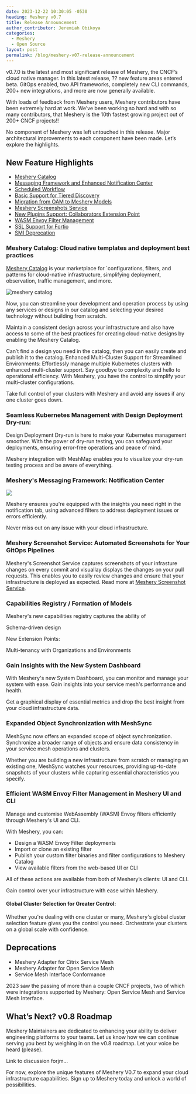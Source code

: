 ```yaml
---
date: 2023-12-22 10:30:05 -0530
heading: Meshery v0.7
title: Release Announcement
author_contributor: Jeremiah Obikoya
categories:
  - Meshery
  - Open Source
layout: post
permalink: /blog/meshery-v07-release-announcement
---
```


v0.7.0 is the latest and most significant release of Meshery, the CNCF’s cloud native manager. In this latest release, ?? new feature areas entered beta. GitOps enabled, two API frameworks, completely new CLI commands, 200+ new integrations, and more are now generally available.

With loads of feedback from Meshery users, Meshery contributors have been extremely hard at work. We’ve been working so hard and with so many contributors, that Meshery is the 10th fastest growing project out of 200+ CNCF projects!!

No component of Meshery was left untouched in this release. Major architectural improvements to each component have been made. Let’s explore the highlights.

## New Feature Highlights

- [Meshery Catalog](/catalog)
- [Messaging Framework and Enhanced Notification Center]()
- [Scheduled Workflow]()
- [Basic Support for Tiered Discovery]()
- [Migration from OAM to Meshery Models]()
- [Meshery Screenshots Service](#meshery-screenshot-service)
- [New Plugins Support: Collaborators Extension Point]()
- [WASM Envoy Filter Management]()
- [SSL Support for Fortio]()
- [SMI Deprecation](#smi-deprecation)

### Meshery Catalog: Cloud native templates and deployment best practices

[Meshery Catalog](/catalog) is your marketplace for `configurations, filters, and patterns for cloud-native infrastructure, simplifying deployment, observation, traffic management, and more.

![meshery catalog](/assets/posts/v07-release/meshery-catalog-cards.png)

Now, you can streamline your development and operation process by using any services or designs in our catalog and selecting your desired technology without building from scratch.

Maintain a consistent design across your infrastructure and also have access to some of the best practices for creating cloud-native designs by enabling the Meshery Catalog. 

Can’t find a design you need in the catalog, then you can easily create and publish it to the catalog.
Enhanced Multi-Cluster Support for Streamlined Environments:
Effortlessly manage multiple Kubernetes clusters with enhanced multi-cluster support. Say goodbye to complexity and hello to operational efficiency. With Meshery, you have the control to simplify your multi-cluster configurations.

Take full control of your clusters with Meshery and avoid any issues if any one cluster goes down.

### Seamless Kubernetes Management with Design Deployment Dry-run:

Design Deployment Dry-run is here to make your Kubernetes management smoother. With the power of dry-run testing, you can safeguard your deployments, ensuring error-free operations and peace of mind.

Meshery integration with MeshMap enables you to visualize your dry-run testing process and be aware of everything.

### Meshery's Messaging Framework: Notification Center

<a href=”/assets/images/posts/v07-release/notification-center.png”><img src=”/assets/images/posts/v07-release/notification-center.png” width=”50%” /></a>

Meshery ensures you're equipped with the insights you need right in the notification tab, using advanced filters to address deployment issues or errors efficiently.

Never miss out on any issue with your cloud infrastructure.

### Meshery Screenshot Service: Automated Screenshots for Your GitOps Pipelines

Meshery's Screenshot Service captures screenshots of your infrasture changes on every commit and visuallay displays the changes on your pull requests. This enables you to easily review changes and ensure that your infrastructure is deployed as expected.
Read more at [Meshery Screenshot Service](/extensions/snapshot).

### Capabilities Registry / Formation of Models

Meshery's new capabilities registry captures the ability of 


Schema-driven design

New Extension Points:


Multi-tenancy with Organizations and Environments

### Gain Insights with the New System Dashboard

With Meshery's new System Dashboard, you can monitor and manage your system with ease. Gain insights into your service mesh's performance and health.

Get a graphical display of essential metrics and drop the best insight from your cloud infrastructure data.

### Expanded Object Synchronization with MeshSync

MeshSync now offers an expanded scope of object synchronization. Synchronize a broader range of objects and ensure data consistency in your service mesh operations and clusters.

Whether you are building a new infrastructure from scratch or managing an existing one, MeshSync watches your resources, providing up-to-date snapshots of your clusters while capturing essential characteristics you specify.

### Efficient WASM Envoy Filter Management in Meshery UI and CLI

Manage and customise WebAssembly (WASM) Envoy filters efficiently through Meshery's UI and CLI.

With Meshery, you can:

- Design a WASM Envoy Filter deployments
- Import or clone an existing filter
- Publish your custom filter binaries and filter configurations to Meshery Catalog
- View available filters from the web-based UI or CLI

All of these actions are available from both of Meshery’s clients: UI and CLI.

Gain control over your infrastructure with ease within Meshery.

#### Global Cluster Selection for Greater Control:

Whether you're dealing with one cluster or many, Meshery's global cluster selection feature gives you the control you need. Orchestrate your clusters on a global scale with confidence.

## Deprecations

- Meshery Adapter for Citrix Service Mesh
- Meshery Adapter for Open Service Mesh
- <a name=”#smi-deprecation”></a> Service Mesh Interface Conformance

2023 saw the passing of more than a couple CNCF projects, two of which were integrations supported by Meshery: Open Service Mesh and Service Mesh Interface.


## What’s Next? v0.8 Roadmap

Meshery Maintainers are dedicated to enhancing your ability to deliver engineering platforms to your teams. Let us know how we can continue serving you best by weighing in on the v0.8 roadmap. Let your voice be heard (please).

Link to discussion forjm...

For now, explore the unique features of Meshery V0.7 to expand your cloud infrastructure capabilities. Sign up to Meshery today and unlock a world of possibilities.